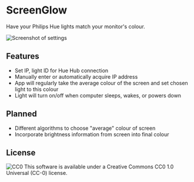 # ScreenGlow

Have your Philips Hue lights match your monitor's colour.

![Screenshot of settings](http://i.imgur.com/SS4R1BA.png)

## Features

* Set IP, light ID for Hue Hub connection
* Manually enter or automatically acquire IP address
* App will regularly take the average colour of the screen and set chosen light to this colour
* Light will turn on/off when computer sleeps, wakes, or powers down

## Planned

* Different algorithms to choose "average" colour of screen
* Incorporate brightness information from screen into final colour

## License

<img src="http://i.creativecommons.org/p/zero/1.0/88x31.png" style="border-style: none;" alt="CC0" />
This software is available under a Creative Commons CC0 1.0 Universal (CC-0) license.
